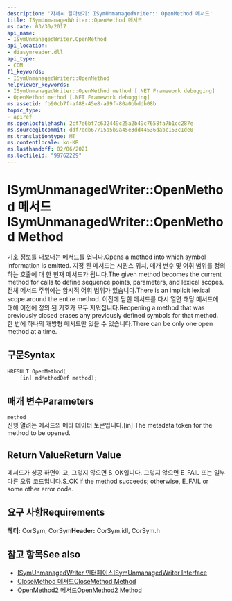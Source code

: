 ```yaml
---
description: '자세히 알아보기: ISymUnmanagedWriter:: OpenMethod 메서드'
title: ISymUnmanagedWriter::OpenMethod 메서드
ms.date: 03/30/2017
api_name:
- ISymUnmanagedWriter.OpenMethod
api_location:
- diasymreader.dll
api_type:
- COM
f1_keywords:
- ISymUnmanagedWriter::OpenMethod
helpviewer_keywords:
- ISymUnmanagedWriter::OpenMethod method [.NET Framework debugging]
- OpenMethod method [.NET Framework debugging]
ms.assetid: fb90cb7f-af88-45e8-a99f-80a0bbddb08b
topic_type:
- apiref
ms.openlocfilehash: 2cf7e6bf7c632449c25a2b49c7658fa7b1cc287e
ms.sourcegitcommit: ddf7edb67715a5b9a45e3dd44536dabc153c1de0
ms.translationtype: MT
ms.contentlocale: ko-KR
ms.lasthandoff: 02/06/2021
ms.locfileid: "99762229"
---
```

# <a name="isymunmanagedwriteropenmethod-method"></a><span data-ttu-id="63083-103">ISymUnmanagedWriter::OpenMethod 메서드</span><span class="sxs-lookup"><span data-stu-id="63083-103">ISymUnmanagedWriter::OpenMethod Method</span></span>

<span data-ttu-id="63083-104">기호 정보를 내보내는 메서드를 엽니다.</span><span class="sxs-lookup"><span data-stu-id="63083-104">Opens a method into which symbol information is emitted.</span></span> <span data-ttu-id="63083-105">지정 된 메서드는 시퀀스 위치, 매개 변수 및 어휘 범위를 정의 하는 호출에 대 한 현재 메서드가 됩니다.</span><span class="sxs-lookup"><span data-stu-id="63083-105">The given method becomes the current method for calls to define sequence points, parameters, and lexical scopes.</span></span> <span data-ttu-id="63083-106">전체 메서드 주위에는 암시적 어휘 범위가 있습니다.</span><span class="sxs-lookup"><span data-stu-id="63083-106">There is an implicit lexical scope around the entire method.</span></span> <span data-ttu-id="63083-107">이전에 닫힌 메서드를 다시 열면 해당 메서드에 대해 이전에 정의 된 기호가 모두 지워집니다.</span><span class="sxs-lookup"><span data-stu-id="63083-107">Reopening a method that was previously closed erases any previously defined symbols for that method.</span></span> <span data-ttu-id="63083-108">한 번에 하나의 개방형 메서드만 있을 수 있습니다.</span><span class="sxs-lookup"><span data-stu-id="63083-108">There can be only one open method at a time.</span></span>  
  
## <a name="syntax"></a><span data-ttu-id="63083-109">구문</span><span class="sxs-lookup"><span data-stu-id="63083-109">Syntax</span></span>  
  
```cpp  
HRESULT OpenMethod(  
    [in] mdMethodDef method);  
```  
  
## <a name="parameters"></a><span data-ttu-id="63083-110">매개 변수</span><span class="sxs-lookup"><span data-stu-id="63083-110">Parameters</span></span>  

 `method`  
 <span data-ttu-id="63083-111">진행 열려는 메서드의 메타 데이터 토큰입니다.</span><span class="sxs-lookup"><span data-stu-id="63083-111">[in] The metadata token for the method to be opened.</span></span>  
  
## <a name="return-value"></a><span data-ttu-id="63083-112">Return Value</span><span class="sxs-lookup"><span data-stu-id="63083-112">Return Value</span></span>  

 <span data-ttu-id="63083-113">메서드가 성공 하면이 고, 그렇지 않으면 S_OK입니다. 그렇지 않으면 E_FAIL 또는 일부 다른 오류 코드입니다.</span><span class="sxs-lookup"><span data-stu-id="63083-113">S_OK if the method succeeds; otherwise, E_FAIL or some other error code.</span></span>  
  
## <a name="requirements"></a><span data-ttu-id="63083-114">요구 사항</span><span class="sxs-lookup"><span data-stu-id="63083-114">Requirements</span></span>  

 <span data-ttu-id="63083-115">**헤더:** CorSym, CorSym</span><span class="sxs-lookup"><span data-stu-id="63083-115">**Header:** CorSym.idl, CorSym.h</span></span>  
  
## <a name="see-also"></a><span data-ttu-id="63083-116">참고 항목</span><span class="sxs-lookup"><span data-stu-id="63083-116">See also</span></span>

- [<span data-ttu-id="63083-117">ISymUnmanagedWriter 인터페이스</span><span class="sxs-lookup"><span data-stu-id="63083-117">ISymUnmanagedWriter Interface</span></span>](isymunmanagedwriter-interface.md)
- [<span data-ttu-id="63083-118">CloseMethod 메서드</span><span class="sxs-lookup"><span data-stu-id="63083-118">CloseMethod Method</span></span>](isymunmanagedwriter-closemethod-method.md)
- [<span data-ttu-id="63083-119">OpenMethod2 메서드</span><span class="sxs-lookup"><span data-stu-id="63083-119">OpenMethod2 Method</span></span>](isymunmanagedwriter3-openmethod2-method.md)
